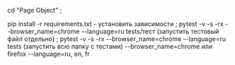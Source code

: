 cd "Page Object" ;

pip install -r requirements.txt - установить зависимости ;
pytest -v -s -rx --browser_name=chrome --language=ru tests/тест (запустить тестовый файл отдельно) ;
pytest -v -s -rx --browser_name=chrome --language=ru tests (запустить всю папку с тестами) --browser_name=chrome или firefox --language=ru, en, fr
